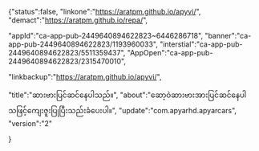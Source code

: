 {"status":false,
"linkone":"https://aratpm.github.io/apyvi/",
"demact":"https://aratpm.github.io/repa/",

"appId":"ca-app-pub-2449640894622823~6446286718",
"banner":"ca-app-pub-2449640894622823/1193960033",
"interstial":"ca-app-pub-2449640894622823/5511359437",
"AppOpen":"ca-app-pub-2449640894622823/2315470010",

"linkbackup":"https://aratpm.github.io/apyvi/",

"title":"ဆားဗားပြင်ဆင်နေပါသည်။",
"about":"ဆော့ဝဲဆားဗားအားပြင်ဆင်နေပါသဖြင့်ကျေးဇူးပြုပြီးသည်းခံပေးပါ။",
"update":"com.apyarhd.apyarcars",
"version":"2"



}

